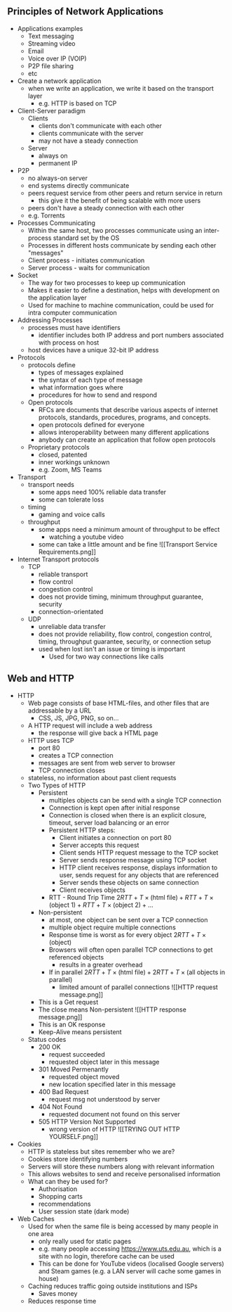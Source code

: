 ## Principles of Network Applications
-  Applications examples
	- Text messaging
	- Streaming video
	- Email
	- Voice over IP (VOIP)
	- P2P file sharing
	- etc
- Create a network application
	- when we write an application, we write it based on the transport layer
		- e.g. HTTP is based on TCP
- Client-Server paradigm
	- Clients
		- clients don't communicate with each other
		- clients communicate with the server
		- may not have a steady connection
	- Server
		- always on
		- permanent IP
- P2P
	- no always-on server
	- end systems directly communicate
	- peers request service from other peers and return service in return
		- this give it the benefit of being scalable with more users
	- peers don't have a steady connection with each other
	- e.g. Torrents
- Processes Communicating
	- Within the same host, two processes communicate using an inter-process standard set by the OS
	- Processes in different hosts communicate by sending each other "messages"
	- Client process - initiates communication
	- Server process - waits for communication
- Socket
	- The way for two processes to keep up communication
	- Makes it easier to define a destination, helps with development on the application layer
	- Used for machine to machine communication, could be used for intra computer communication
- Addressing Processes
	- processes must have identifiers
		- identifier includes both IP address and port numbers associated with process on host
	- host devices have a unique 32-bit IP address
- Protocols
	- protocols define
		- types of messages explained
		- the syntax of each type of message
		- what information goes where
		- procedures for how to send and respond
	- Open protocols
		- RFCs are documents that describe various aspects of internet protocols, standards, procedures, programs, and concepts.
		- open protocols defined for everyone
		- allows interoperability between many different applications
		- anybody can create an application that follow open protocols
	- Proprietary protocols
		- closed, patented
		- inner workings unknown
		- e.g. Zoom, MS Teams
- Transport
	- transport needs
		- some apps need 100% reliable data transfer
		- some can tolerate loss
	- timing
		- gaming and voice calls
	- throughput
		- some apps need a minimum amount of throughput to be effect
			- watching a youtube video
		- some can take a little amount and be fine
		![[Transport Service Requirements.png]]
- Internet Transport protocols
	- TCP
		- reliable transport
		- flow control
		- congestion control
		- does not provide timing, minimum throughput guarantee, security
		- connection-orientated
	- UDP
		- unreliable data transfer
		- does not provide reliability, flow control, congestion control, timing, throughput guarantee, security, or connection setup
		- used when lost isn't an issue or timing is important
			- Used for two way connections like calls
## Web and HTTP
- HTTP
	- Web page consists of base HTML-files, and other files that are addressable by a URL
		- CSS, JS, JPG, PNG, so on...
	- A HTTP request will include a web address
		- the response will give back a HTML page
	- HTTP uses TCP
		- port 80
		- creates a TCP connection
		- messages are sent from web server to browser
		- TCP connection closes
	- stateless, no information about past client requests
	- Two Types of HTTP
		- Persistent
			- multiples objects can be send with a single TCP connection
			- Connection is kept open after initial response
			- Connection is closed when there is an explicit closure, timeout, server load balancing or an error
			- Persistent HTTP steps:
				- Client initiates a connection on port 80
				- Server accepts this request
				- Client sends HTTP request message to the TCP socket
				- Server sends response message using TCP socket
				- HTTP client receives response, displays information to user, sends request for any objects that are referenced
				- Server sends these objects on same connection
				- Client receives objects
			- RTT - Round Trip Time $2RTT+T\times\text{(html file)}+RTT+T\times\text{(object 1)}+RTT+T\times\text{(object 2)}+...$
		- Non-persistent
			- at most, one object can be sent over a TCP connection
			- multiple object require multiple connections
			- Response time is worst as for every object $2RTT+T\times\text{(object)}$
			- Browsers will often open parallel TCP connections to get referenced objects
				- results in a greater overhead
			- If in parallel $2RTT+T\times\text{(html file)}+2RTT+T\times\text{(all objects in parallel)}$
				- limited amount of parallel connections
		![[HTTP request message.png]]
		- This is a Get request
		- The close means Non-persistent
		![[HTTP response message.png]]
		- This is an OK response
		- Keep-Alive means persistent
	- Status codes
		- 200 OK
			- request succeeded
			- requested object later in this message
		- 301 Moved Permenantly
			- requested object moved
			- new location specified later in this message
		- 400 Bad Request
			- request msg not understood by server
		- 404 Not Found
			- requested document not found on this server
		- 505 HTTP Version Not Supported
			- wrong version of HTTP
	![[TRYING OUT HTTP YOURSELF.png]]
- Cookies
	- HTTP is stateless but sites remember who we are?
	- Cookies store identifying numbers
	- Servers will store these numbers along with relevant information
	- This allows websites to send and receive personalised information
	- What can they be used for?
		- Authorisation
		- Shopping carts
		- recommendations
		- User session state (dark mode)
- Web Caches
	- Used for when the same file is being accessed by many people in one area
		- only really used for static pages
		- e.g. many people accessing https://www.uts.edu.au, which is a site with no login, therefore cache can be used
		- This can be done for YouTube videos (localised Google servers) and Steam games (e.g. a LAN server will cache some games in house)
	- Caching reduces traffic going outside institutions and ISPs
		- Saves money
	- Reduces response time
